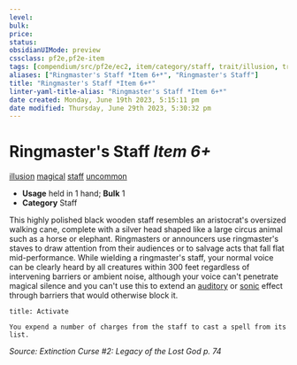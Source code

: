 ```yaml
---
level:
bulk:
price:
status:
obsidianUIMode: preview
cssclass: pf2e,pf2e-item
tags: [compendium/src/pf2e/ec2, item/category/staff, trait/illusion, trait/magical, trait/staff, trait/uncommon]
aliases: ["Ringmaster's Staff *Item 6+*", "Ringmaster's Staff"]
title: "Ringmaster's Staff *Item 6+*"
linter-yaml-title-alias: "Ringmaster's Staff *Item 6+*"
date created: Monday, June 19th 2023, 5:15:11 pm
date modified: Thursday, June 29th 2023, 5:30:32 pm
---
```


# Ringmaster's Staff *Item 6+*

[illusion](rules/traits/illusion.md) [magical](rules/traits/magical.md) [staff](rules/traits/staff.md) [uncommon](rules/traits/uncommon.md)  

- **Usage** held in 1 hand; **Bulk** 1
- **Category** Staff

This highly polished black wooden staff resembles an aristocrat's oversized walking cane, complete with a silver head shaped like a large circus animal such as a horse or elephant. Ringmasters or announcers use ringmaster's staves to draw attention from their audiences or to salvage acts that fall flat mid-performance. While wielding a ringmaster's staff, your normal voice can be clearly heard by all creatures within 300 feet regardless of intervening barriers or ambient noise, although your voice can't penetrate magical silence and you can't use this to extend an [auditory](rules/traits/auditory.md) or [sonic](rules/traits/sonic.md) effect through barriers that would otherwise block it.

```ad-embed-ability
title: Activate

You expend a number of charges from the staff to cast a spell from its list.
```

*Source: Extinction Curse #2: Legacy of the Lost God p. 74*
